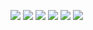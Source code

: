 <img src="https://img.shields.io/badge/JAVA-FF4000?style=flat-square&logo=openjdk&logoColor=white"> <img src="https://img.shields.io/badge/SPRING-6DB33F?style=flat-square&logo=spring&logoColor=white"> 
<img src="https://img.shields.io/badge/HIBERNATE-59666C?style=flat-square&logo=hibernate&logoColor=white"> 
<img src="https://img.shields.io/badge/HADOOP-66CCFF?style=flat-square&logo=apachehadoop&logoColor=black"> 
<img src="https://img.shields.io/badge/SPARK-E25A1C?style=flat-square&logo=apachespark&logoColor=white"> 
<img src="https://img.shields.io/badge/KAFKA-231F20?style=flat-square&logo=apachekafka&logoColor=white">
